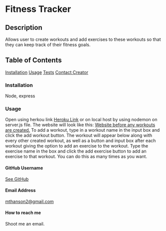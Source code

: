 # Fitness Tracker

  ## Description
  Allows user to create workouts and add exercises to these workouts so that they can keep track of their fitness goals. 
  
  ## Table of Contents
  [Installation](#installation)
  [Usage](usage)
  [Tests](tests)
  [Contact Creator](contact-creator)
 
  ### Installation
  Node, express
  
  ### Usage
  Open using herkou link [Heroku Link](https://fitness77.herokuapp.com/) or on local host by using nodemon on server.js file. The website will look like this: [Website before any workouts are created.](./assets/default-webssite.png) To add a workout, type in a workout name in the input box and click the add workout button. The workout will appear below along with every other created workout, as well as a button and input box after each workout giving the option to add an exercise to the workout. Type the exercise name in the box and click the add exercise button to add an exercise to that workout. You can do this as many times as you want. 

  #### GitHub Username
  [See GitHub](https://github.com/maxhanson07)

  #### Email Address
  mthanson2@gmail.com

  #### How to reach me
  Shoot me an email.
